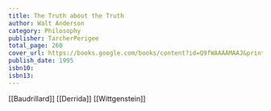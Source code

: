 ```yaml
---
title: The Truth about the Truth
author: Walt Anderson
category: Philosophy
publisher: TarcherPerigee
total_page: 260
cover_url: https://books.google.com/books/content?id=Q9fWAAAAMAAJ&printsec=frontcover&img=1&zoom=1&source=gbs_api
publish_date: 1995
isbn10: 
isbn13:
---
```


[[Baudrillard]]
[[Derrida]]
[[Wittgenstein]]
